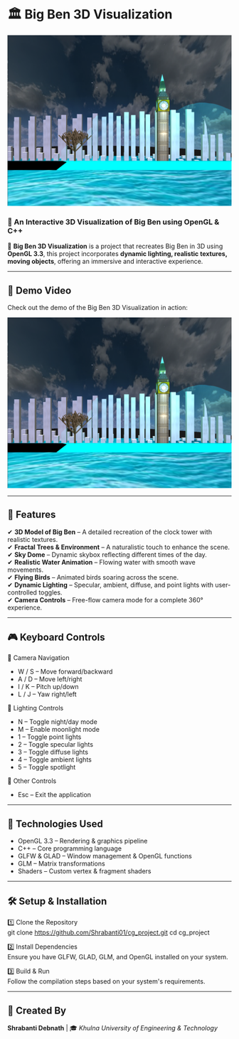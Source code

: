 # 🏛️ Big Ben 3D Visualization  

![Big Ben 3D](assets/bigben.png) 

### 🎨 An Interactive 3D Visualization of Big Ben using OpenGL & C++  

🚀 **Big Ben 3D Visualization** is a project that recreates Big Ben in 3D using **OpenGL 3.3**, this project incorporates **dynamic lighting, realistic textures, moving objects**, offering an immersive and interactive experience.  

---

## 🎥 Demo Video  
Check out the demo of the Big Ben 3D Visualization in action:

[![Big Ben Demo Video](assets/bigben.png)](assets/bigben_demo.mp4)

---

## 📌 Features  

✔ **3D Model of Big Ben** – A detailed recreation of the clock tower with realistic textures.  
✔ **Fractal Trees & Environment** – A naturalistic touch to enhance the scene.  
✔ **Sky Dome** – Dynamic skybox reflecting different times of the day.  
✔ **Realistic Water Animation** – Flowing water with smooth wave movements.  
✔ **Flying Birds** – Animated birds soaring across the scene.  
✔ **Dynamic Lighting** – Specular, ambient, diffuse, and point lights with user-controlled toggles.  
✔ **Camera Controls** – Free-flow camera mode for a complete 360° experience.  

---

## 🎮 Keyboard Controls  

🔹 Camera Navigation  
- W / S – Move forward/backward  
- A / D – Move left/right  
- I / K – Pitch up/down  
- L / J – Yaw right/left  

🔹 Lighting Controls  
- N – Toggle night/day mode  
- M – Enable moonlight mode  
- 1 – Toggle point lights  
- 2 – Toggle specular lights  
- 3 – Toggle diffuse lights  
- 4 – Toggle ambient lights  
- 5 – Toggle spotlight  

🔹 Other Controls  
- Esc – Exit the application

---

## 🔧 Technologies Used  

- OpenGL 3.3 – Rendering & graphics pipeline  
- C++ – Core programming language  
- GLFW & GLAD – Window management & OpenGL functions  
- GLM – Matrix transformations  
- Shaders – Custom vertex & fragment shaders
  
---
## 🛠️ Setup & Installation

1️⃣ Clone the Repository  
git clone https://github.com/Shrabanti01/cg_project.git
cd cg_project 

2️⃣ Install Dependencies  
Ensure you have GLFW, GLAD, GLM, and OpenGL installed on your system.  

3️⃣ Build & Run  
Follow the compilation steps based on your system's requirements.  


---
## 🚀 Created By  
**Shrabanti Debnath** | 🎓 *Khulna University of Engineering & Technology*  
